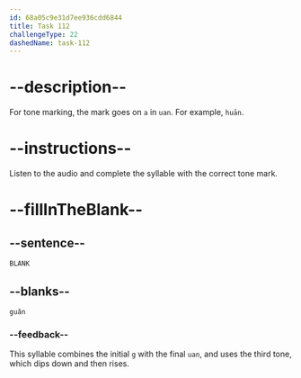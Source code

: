 ```yaml
---
id: 68a05c9e31d7ee936cdd6844
title: Task 112
challengeType: 22
dashedName: task-112
---
```


<!-- (Audio) A: guǎn -->

# --description--

For tone marking, the mark goes on `a` in `uan`. For example, `huān`.

# --instructions--

Listen to the audio and complete the syllable with the correct tone mark.

# --fillInTheBlank--

## --sentence--

`BLANK`

## --blanks--

`guǎn`

### --feedback--

This syllable combines the initial `g` with the final `uan`, and uses the third tone, which dips down and then rises.
